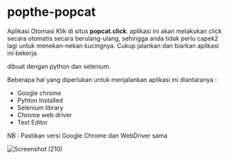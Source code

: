 # popthe-popcat
Aplikasi Otomasi Klik di situs **popcat.click**.
aplikasi ini akan melakukan click secara otomatis secara berulang-ulang, sehingga anda tidak perlu capek2 lagi untuk menekan-nekan kucingnya.
Cukup jalankan dan biarkan aplikasi ini bekerja.

dibuat dengan python dan selenium.

Beberapa hal yang diperlukan untuk menjalankan aplikasi ini diantaranya : 
- Google chrome
- Pyhton Installed
- Selenium library 
- Chrome web driver 
- Text Editor 

NB : Pastikan versi Google Chrome dan WebDriver sama

![Screenshot (210)](https://user-images.githubusercontent.com/49423419/144006812-1913a833-b710-47c2-88f1-6983a57a829e.png)
